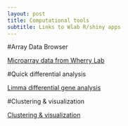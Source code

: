 ```yaml
---
layout: post
title: Computational tools
subtitle: Links to Wlab R/shiny apps
---
```


#Array Data Browser

[Microarray data from Wherry Lab](http://128.91.209.184:5055)


#Quick differential analysis

[Limma differential gene analysis](http://128.91.209.184:5052)

#Clustering & visualization

[Clustering & visualization](http://128.91.209.184:5050)

